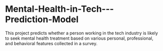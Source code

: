 # Mental-Health-in-Tech---Prediction-Model
This project predicts whether a person working in the tech industry is likely to seek mental health treatment based on various personal, professional, and behavioral features collected in a survey.
